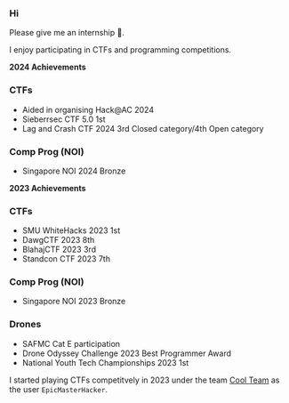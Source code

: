 ### Hi

Please give me an internship 🥺.

I enjoy participating in CTFs and programming competitions.

**2024 Achievements**
### CTFs
- Aided in organising Hack@AC 2024
- Sieberrsec CTF 5.0 1st
- Lag and Crash CTF 2024 3rd Closed category/4th Open category

### Comp Prog (NOI)
- Singapore NOI 2024 Bronze

**2023 Achievements**

### CTFs
- SMU WhiteHacks 2023 1st
- DawgCTF 2023 8th
- BlahajCTF 2023 3rd
- Standcon CTF 2023 7th

### Comp Prog (NOI)
- Singapore NOI 2023 Bronze
  
### Drones
- SAFMC Cat E participation
- Drone Odyssey Challenge 2023 Best Programmer Award
- National Youth Tech Championships 2023 1st


I started playing CTFs competitvely in 2023 under the team [Cool Team](https://ctftime.org/team/43315) as the user `EpicMasterHacker`.
